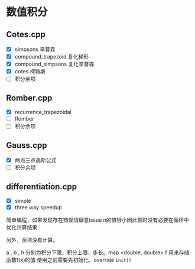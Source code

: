数值积分
===


Cotes.cpp
---

- [x] simpsons 辛普森
- [x] compound_trapezoid 复化梯形
- [x] compound_simpsons 复化辛普森
- [x] cotes 柯特斯
- [ ] 积分余项

Romber.cpp
---

- [x] recurrence_trapezoidal 
- [ ] Romber
- [  ] 积分余项

Gauss.cpp
---

- [x] 两点三点高斯公式
- [  ] 积分余项

differentiation.cpp
---

- [x] simple
- [x] three way speedup

简单编程，如果发现存在错误请肆意issue
n的值很小因此暂时没有必要在循环中优化计算结果

另外，余项没有计算。

a , b , h 分别为积分下限，积分上限，步长。map <double, double> f 用来存储函数f(x)的值
使用之前需要先初始化，override `init()`
